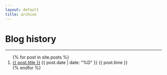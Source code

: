 ```yaml
---
layout: default
title: archive
---
```


# Blog history
___

<ol class="monospace" reversed>
    {% for post in site.posts %}
    <li>
        <a href="{{ post.url }}">{{ post.title }}</a>
        <span class="mini">{{ post.date | date: "%D" }} {{ post.time }}</span>
    </li>
    {% endfor %}
</ol>